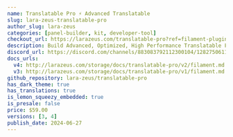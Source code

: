 ```yaml
---
name: Translatable Pro ⚡️ Advanced Translatable
slug: lara-zeus-translatable-pro
author_slug: lara-zeus
categories: [panel-builder, kit, developer-tool]
checkout_url: https://larazeus.com/translatable-pro?ref=filament-plugins#pricing
description: Build Advanced, Optimized, High Performance Translatable For Multi Languages Apps.
discord_url: https://discord.com/channels/883083792112300104/1282750611586154516
docs_urls:
  v4: http://larazeus.com/storage/docs/translatable-pro/v2/filament.md
  v3: http://larazeus.com/storage/docs/translatable-pro/v1/filament.md
github_repository: lara-zeus/translatable-pro
has_dark_theme: true
has_translations: true
is_lemon_squeezy_embedded: true
is_presale: false
price: $59.00
versions: [3, 4]
publish_date: 2024-06-27
---
```

